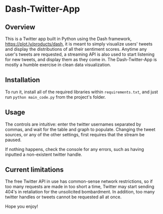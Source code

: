 # Dash-Twitter-App

## Overview

This is a Twitter app built in Python using the Dash framework, https://plot.ly/products/dash, it is meant to simply visualize users' tweets and display the distributions of all their sentiment scores. Anytime any user's tweets are requested, a streaming API is also used to start listening for new tweets, and display them as they come in. The Dash-Twitter-App is mostly a humble exercise in clean data visualization.

## Installation

To run it, install all of the required libraries within `requirements.txt`, and just run `python main_code.py` from the project's folder.

## Usage

The controls are intuitive: enter the twitter usernames separated by commas, and wait for the table and graph to populate. Changing the tweet sources, or any of the other settings, first requires that the stream be paused. 

If nothing happens, check the console for any errors, such as having inputted a non-existent twitter handle.

## Current limitations

The free Twitter API in use has common-sense network restrictions, so if too many requests are made in too short a time, Twitter may start sending 404's in retaliation for the unsolicited bombardment. In addition, too many twitter handles or tweets cannot be requested all at once.

Hope you enjoy!
